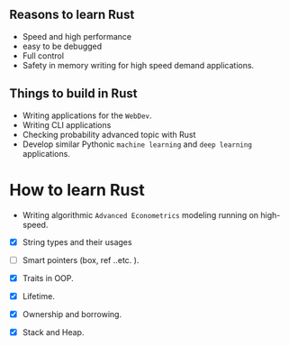 ## Reasons to learn Rust
- Speed and high performance
- easy to be debugged
- Full control
- Safety in memory writing for high speed demand applications.


## Things to build in Rust

- Writing applications for the `WebDev`.
- Writing CLI applications
- Checking probability advanced topic with Rust
- Develop similar Pythonic `machine learning` and `deep learning` applications.



# How to learn Rust
- Writing algorithmic `Advanced Econometrics` modeling running on high-speed.

- [x] String types and their usages
- [ ] Smart pointers (box, ref ..etc. ).
- [x] Traits in OOP.
- [x] Lifetime.
- [x] Ownership and borrowing.
- [x] Stack and Heap.







